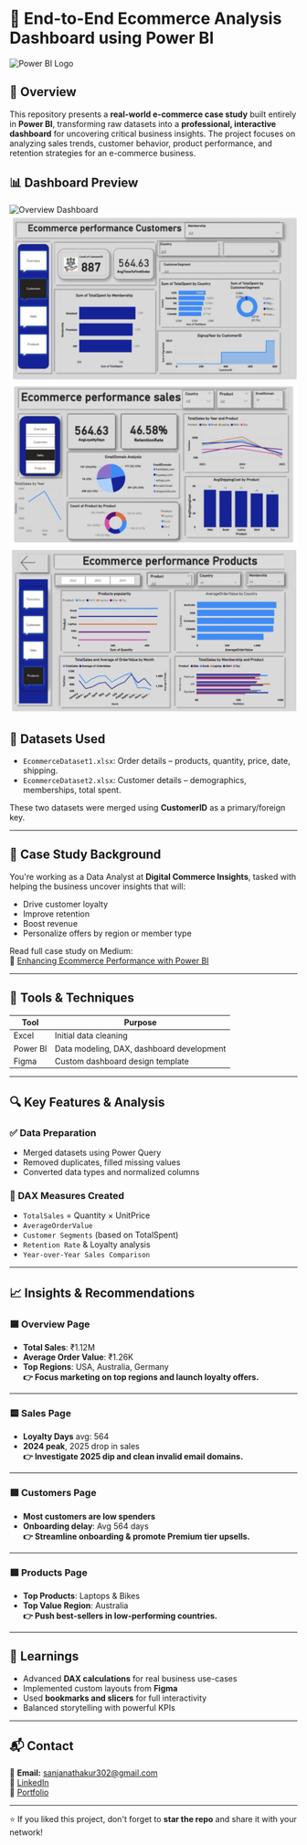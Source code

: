# 🛒 End-to-End Ecommerce Analysis Dashboard using Power BI

![Power BI Logo](https://upload.wikimedia.org/wikipedia/commons/c/cf/New_Power_BI_Logo.svg)

## 📘 Overview

This repository presents a **real-world e-commerce case study** built entirely in **Power BI**, transforming raw datasets into a **professional, interactive dashboard** for uncovering critical business insights. The project focuses on analyzing sales trends, customer behavior, product performance, and retention strategies for an e-commerce business.

## 📊 Dashboard Preview

![Overview Dashboard](overviewwpng.png)
![Customers Dashboard](customers.png)
![Sales Dashboard](sales.png)
![Products Dashboard](products.png)

## 📂 Datasets Used

- `EcommerceDataset1.xlsx`: Order details – products, quantity, price, date, shipping.
- `EcommerceDataset2.xlsx`: Customer details – demographics, memberships, total spent.

These two datasets were merged using **CustomerID** as a primary/foreign key.

---

## 🧠 Case Study Background

You're working as a Data Analyst at **Digital Commerce Insights**, tasked with helping the business uncover insights that will:
- Drive customer loyalty
- Improve retention
- Boost revenue
- Personalize offers by region or member type

Read full case study on Medium:  
🔗 [Enhancing Ecommerce Performance with Power BI](https://medium.com/@sanjanathakur302/enhancing-ecommerce-performance-with-power-bi-a-complete-case-study-4c9c38c20d8f)

---

## 🔧 Tools & Techniques

| Tool     | Purpose                                 |
|----------|------------------------------------------|
| Excel    | Initial data cleaning                    |
| Power BI | Data modeling, DAX, dashboard development |
| Figma    | Custom dashboard design template         |

---

## 🔍 Key Features & Analysis

### ✅ Data Preparation
- Merged datasets using Power Query
- Removed duplicates, filled missing values
- Converted data types and normalized columns

### 🧮 DAX Measures Created
- `TotalSales` = Quantity × UnitPrice
- `AverageOrderValue`
- `Customer Segments` (based on TotalSpent)
- `Retention Rate` & Loyalty analysis
- `Year-over-Year Sales Comparison`

---

## 📈 Insights & Recommendations

### 🟦 Overview Page
- **Total Sales**: ₹1.12M
- **Average Order Value**: ₹1.26K
- **Top Regions**: USA, Australia, Germany  
**👉 Focus marketing on top regions and launch loyalty offers.**

---

### 🟨 Sales Page
- **Loyalty Days** avg: 564
- **2024 peak**, 2025 drop in sales  
**👉 Investigate 2025 dip and clean invalid email domains.**

---

### 🟩 Customers Page
- **Most customers are low spenders**
- **Onboarding delay**: Avg 564 days  
**👉 Streamline onboarding & promote Premium tier upsells.**

---

### 🟪 Products Page
- **Top Products**: Laptops & Bikes
- **Top Value Region**: Australia  
**👉 Push best-sellers in low-performing countries.**

---

## 🧠 Learnings

- Advanced **DAX calculations** for real business use-cases
- Implemented custom layouts from **Figma**
- Used **bookmarks and slicers** for full interactivity
- Balanced storytelling with powerful KPIs

---

## 📬 Contact  
📧 **Email:** sanjanathakur302@gmail.com  
🔗 [LinkedIn](https://linkedin.com/in/sanjana-thakur-b35459246)  
🔗 [Portfolio](https://san7122.github.io/sanjanaportfolio.oi)

---

⭐ If you liked this project, don't forget to **star the repo** and share it with your network!

